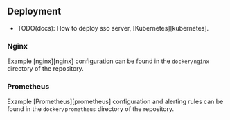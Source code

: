 ## Deployment

- TODO(docs): How to deploy sso server, [Kubernetes][kubernetes].

### Nginx

Example [nginx][nginx] configuration can be found in the `docker/nginx` directory of the repository.

### Prometheus

Example [Prometheus][prometheus] configuration and alerting rules can be found in the `docker/prometheus` directory of the repository.
